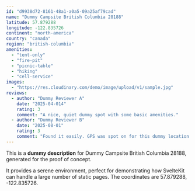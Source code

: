 ```yaml
---
id: "d9938d72-8161-48a1-a0a5-09a25af79cad"
name: "Dummy Campsite British Columbia 28188"
latitude: 57.879288
longitude: -122.835726
continent: "north-america"
country: "canada"
region: "british-columbia"
amenities:
  - "tent-only"
  - "fire-pit"
  - "picnic-table"
  - "hiking"
  - "cell-service"
images:
  - "https://res.cloudinary.com/demo/image/upload/v1/sample.jpg"
reviews:
  - author: "Dummy Reviewer A"
    date: "2025-04-014"
    rating: 3
    comment: "A nice, quiet dummy spot with some basic amenities."
  - author: "Dummy Reviewer B"
    date: "2025-08-01"
    rating: 3
    comment: "Found it easily. GPS was spot on for this dummy location."
---
```


This is a **dummy description** for Dummy Campsite British Columbia 28188, generated for the proof of concept.

It provides a serene environment, perfect for demonstrating how SvelteKit can handle a large number of static pages. The coordinates are 57.879288, -122.835726.

